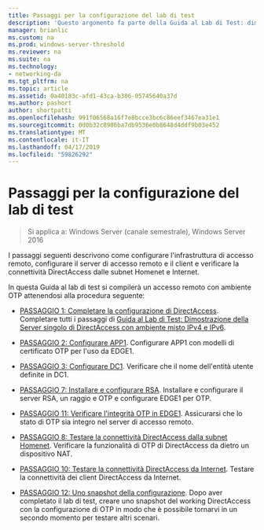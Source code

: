 ```yaml
---
title: Passaggi per la configurazione del lab di test
description: 'Questo argomento fa parte della Guida al Lab di Test: dimostrare DirectAccess con autenticazione OTP e SecurID RSA per Windows Server 2016'
manager: brianlic
ms.custom: na
ms.prod: windows-server-threshold
ms.reviewer: na
ms.suite: na
ms.technology:
- networking-da
ms.tgt_pltfrm: na
ms.topic: article
ms.assetid: 0a40183c-afd1-43ca-b306-05745640a37d
ms.author: pashort
author: shortpatti
ms.openlocfilehash: 991f06568a16f7e8bcce3bc6c86eef3467ea31e1
ms.sourcegitcommit: 0d0b32c8986ba7db9536e0b8648d4ddf9b03e452
ms.translationtype: MT
ms.contentlocale: it-IT
ms.lasthandoff: 04/17/2019
ms.locfileid: "59826292"
---
```

# <a name="steps-for-configuring-the-test-lab"></a>Passaggi per la configurazione del lab di test

>Si applica a: Windows Server (canale semestrale), Windows Server 2016

I passaggi seguenti descrivono come configurare l'infrastruttura di accesso remoto, configurare il server di accesso remoto e il client e verificare la connettività DirectAccess dalle subnet Homenet e Internet.  
  
In questa Guida al lab di test si compilerà un accesso remoto con ambiente OTP attenendosi alla procedura seguente:  
  
-   [PASSAGGIO 1: Completare la configurazione di DirectAccess](assetId:///4dbf877f-02fb-439b-907a-f5b3f1d8afa6). Completare tutti i passaggi di [Guida al Lab di Test: Dimostrazione della Server singolo di DirectAccess con ambiente misto IPv4 e IPv6](https://go.microsoft.com/fwlink/p/?LinkId=237004).  
  
-   [PASSAGGIO 2: Configurare APP1](assetId:///c1bb590f-91d4-4ed5-bceb-b0e36eabd4ff). Configurare APP1 con modelli di certificato OTP per l'uso da EDGE1.  
  
-   [PASSAGGIO 3: Configurare DC1](assetId:///904a6edc-a771-45ed-9630-a34a680bb522). Verificare che il nome dell'entità utente definite in DC1.  
  
-   [PASSAGGIO 7: Installare e configurare RSA](assetId:///baa4c28c-add7-42e2-8afd-ccc7a559406a). Installare e configurare il server RSA, un raggio e OTP e configurare EDGE1 per OTP.  
  
-   [PASSAGGIO 11: Verificare l'integrità OTP in EDGE1](assetId:///3b397a4a-8478-47f2-a932-9e8e048c14ba). Assicurarsi che lo stato di OTP sia integro nel server di accesso remoto.  
  
-   [PASSAGGIO 8: Testare la connettività DirectAccess dalla subnet Homenet](assetId:///ba1652a6-0692-4add-91ca-34a84956ba14). Verificare la funzionalità di OTP di DirectAccess da dietro un dispositivo NAT.  
  
-   [PASSAGGIO 10: Testare la connettività DirectAccess da Internet](assetId:///321149eb-5f23-4a0b-b8fb-1244540126e9). Testare la connettività dei client DirectAccess da Internet.  
  
-   [PASSAGGIO 12: Uno snapshot della configurazione](assetId:///8a51ed3c-9c32-402f-85d1-617ce46845b4). Dopo aver completato il lab di test, creare uno snapshot del working DirectAccess con la configurazione di OTP in modo che è possibile tornarvi in un secondo momento per testare altri scenari.  
  


